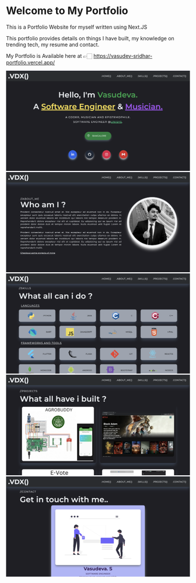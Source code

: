 # Welcome to My Portfolio

 This is a Portfolio Website for myself written using Next.JS

 This portfolio provides details on things I have built, my knowledge on trending tech, my resume and contact.

 My Portfolio is Available here at 👉🏻 https://vasudev-sridhar-portfolio.vercel.app/

<img src = "public/ReadmeImgs/Hero.png"/>
<img src = "public/ReadmeImgs/About.png"/>
<img src = "public/ReadmeImgs/Skills.png"/>
<img src = "public/ReadmeImgs/Projects.png"/>
<img src = "public/ReadmeImgs/Contact.png"/>


